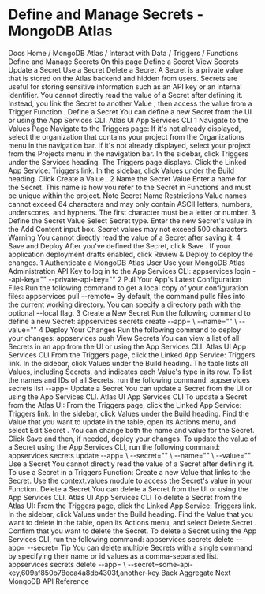 # Define and Manage Secrets - MongoDB Atlas


Docs Home / MongoDB Atlas / Interact with Data / Triggers / Functions Define and Manage Secrets On this page Define a Secret View Secrets Update a Secret Use a Secret Delete a Secret A Secret is a private value that is stored on the Atlas backend and hidden from users. Secrets are useful for storing sensitive
information such as an API key or an internal identifier. You cannot directly read the value of a Secret after
defining it. Instead, you link the Secret to another Value , then
access the value from a Trigger Function . Define a Secret You can define a new Secret from the UI or using the App Services CLI. Atlas UI App Services CLI 1 Navigate to the Values Page Navigate to the Triggers page: If it's not already displayed, select the
organization that contains your project from the Organizations menu in the navigation bar. If it's not already displayed, select your project
from the Projects menu in the navigation bar. In the sidebar, click Triggers under
the Services heading. The Triggers page displays. Click the Linked App Service: Triggers link. In the sidebar, click Values under the Build heading. Click Create a Value . 2 Name the Secret Value Enter a name for the Secret. This name is how you refer to
the Secret in Functions and must be unique within the project. Note Secret Name Restrictions Value names cannot exceed 64 characters and may only contain
ASCII letters, numbers, underscores, and hyphens. The first
character must be a letter or number. 3 Define the Secret Value Select Secret type. Enter the new Secret's value in the Add Content input box. Secret values may not exceed 500 characters. Warning You cannot directly read the value of a Secret after saving it. 4 Save and Deploy After you've defined the Secret, click Save . If
your application deployment drafts enabled, click Review & Deploy to deploy the changes. 1 Authenticate a MongoDB Atlas User Use your MongoDB Atlas Administration API Key to
log in to the App Services CLI: appservices login --api-key="<API KEY>" --private-api-key="<PRIVATE KEY>" 2 Pull Your App's Latest Configuration Files Run the following command to get a local copy of your configuration files: appservices pull --remote=<App ID> By default, the command pulls files into the current working directory. You can
specify a directory path with the optional --local flag. 3 Create a New Secret Run the following command to define a new Secret: appservices secrets create --app=<Your App ID> \ --name="<Secret Name>" \ --value="<Secret Value>" 4 Deploy Your Changes Run the following command to deploy your changes: appservices push View Secrets You can view a list of all Secrets in an app from the UI or using the App Services CLI. Atlas UI App Services CLI From the Triggers page, click the Linked App
Service: Triggers link. In the sidebar, click Values under the Build heading. The table lists all Values, including Secrets, and indicates each
Value's type in its row. To list the names and IDs of all Secrets, run the following command: appservices secrets list --app=<Your App ID> Update a Secret You can update a Secret from the UI or using the App Services CLI. Atlas UI App Services CLI To update a Secret from the Atlas UI: From the Triggers page, click the Linked App
Service: Triggers link. In the sidebar, click Values under the Build heading. Find the Value that you want to update in the table, open its Actions menu, and select Edit Secret . You can change both the name and value for the Secret. Click Save and then, if needed, deploy your changes. To update the value of a Secret using the App Services CLI, run the
following command: appservices secrets update --app=<Your App ID> \ --secret="<Secret ID or Name>" \ --name="<Updated Secret Name>" \ --value="<Updated Value>" Use a Secret You cannot directly read the value of a Secret after defining it. To use a Secret in a Triggers Function: Create a new Value that links to the Secret. Use the context.values module to access the Secret's value in your Function. Delete a Secret You can delete a Secret from the UI or using the App Services CLI. Atlas UI App Services CLI To delete a Secret from the Atlas UI: From the Triggers page, click the Linked App
Service: Triggers link. In the sidebar, click Values under the Build heading. Find the Value that you want to delete in the table, open its Actions menu, and select Delete Secret . Confirm that you want to delete the Secret. To delete a Secret using the App Services CLI, run the following command: appservices secrets delete --app=<Your App ID> --secret=<Secret ID> Tip You can delete multiple Secrets with a single command by specifying
their name or id values as a comma-separated list. appservices secrets delete --app=<Your App ID> \ --secret=some-api-key,609af850b78eca4a8db4303f,another-key Back Aggregate Next MongoDB API Reference
